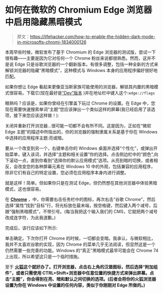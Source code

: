 # 如何在微软的 Chromium Edge 浏览器中启用隐藏黑暗模式

> 原文：<https://lifehacker.com/how-to-enable-the-hidden-dark-mode-in-microsofts-chromi-1834000126>

本周早些时候，微软发布了基于 Chromium 的 Edge 浏览器的测试版，尝试一下很有趣——主要是因为它对任何一个 Chrome 粉丝来说都很熟悉。然而，这并不是说 Edge 只是谷歌浏览器的一个翻新版本。有很多调整，包括一种全新的方式来解锁浏览器的隐藏“黑暗模式”，这种模式与 Windows 本身的应用程序偏好很好地匹配。



如果你想让 Edge 看起来更像亚当斯家族可能使用的浏览器，解锁其内置的黑暗模式很容易。下载它(现在最好是[“Dev”版本](https://www.microsoftedgeinsider.com/en-us/download/) )并在地址栏中键入这个:`edge://flags`

眼熟吗？应该是，如果你曾经在引擎盖下玩过 Chrome 的设置。在 Edge 中，您现在需要快速搜索单词“主题”您应该弹出一个类似这样的屏幕(我已经启用了该选项，接下来您应该这样做！):

关闭并重新打开浏览器...很可能一切都不会有所不同。这是因为，正如在“微软 Edge 主题”的描述中所指出的，你的浏览器的强制隶属关系是基于你在 Windows 中选择的应用程序主题:亮或暗。

要从一个改变到另一个，右键单击你的 Windows 桌面并选择“个性化”，或弹出开始菜单，键入该词，并选择“主题和相关设置”你的选择。点击侧边栏中的“颜色”,向下滚动一点，直到你看到“选择你的默认应用模式”选项。从亮到暗的切换，或者相反，会改变您的各种屏幕元素在 Windows 10 中的外观，包括兼容的应用程序，除非它们有自己的特定设置，您必须在应用程序本身内进行调整。

就是这样！简单。但如果你只是在测试 Edge，但仍然想在其他浏览器中体验黑暗模式，这也很容易。

在 [**Chrome**](https://www.google.com/chrome/) ，中，你需要右击任务栏中的图标，再次右击“谷歌 Chrome”，然后选择“属性”找到“目标”行，将光标放在最末端，按空格键，然后键入两个减号，后跟“强制黑暗模式”，不带引号。(每当我把这个输入我们的 CMS，它就把两个减号改成连字符，为此我道歉。)

完成后，该行应该如下所示:

单击确定。下次你打开 Chrome 的时候，一切都会变暗。我承认，与微软相比，我并不太喜欢谷歌的实现，因为 Chrome 的菜单几乎无法阅读，但显然这是一个仍然需要一些完善的功能。Windows 的“真正”黑暗模式最早可能会在 Chrome 74 上出现，所以希望这只是一个临时措施。

至于 [**火狐**](https://www.mozilla.org/en-US/firefox/new/)**这个就好办了。打开浏览器，点击右上角的汉堡图标，然后选择“附加组件”，或者只需使用 CTRL+Shift+浏览器中任意位置的快捷方式来弹出屏幕。点击“主题”，你会得到在亮、暗和默认之间切换的选项。(后者会将你的火狐浏览器设置为你在 Windows 中设置的任何内容，类似于你刚刚对 Edge 所做的。)**